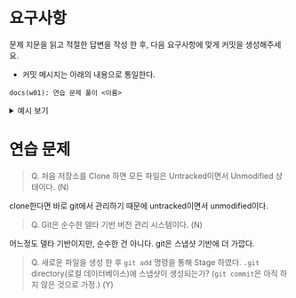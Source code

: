 
# 요구사항

문제 지문을 읽고 적절한 답변을 작성 한 후, 다음 요구사항에 맞게 커밋을 생성해주세요.

-   커밋 메시지는 아래의 내용으로 통일한다.

```
docs(w01): 연습 문제 풀이 <이름>
```

<details>
<summary>예시 보기</summary>

```
docs(w01): 연습 문제 풀이 <이혜연>
```

</details>

# 연습 문제


> Q. 처음 저장소를 Clone 하면 모든 파일은 Untracked이면서 Unmodified 상태이다. (N)

clone한다면 바로 git에서 관리하기 때문에 untracked이면서 unmodified이다.

> Q. Git은 순수한 델타 기반 버전 관리 시스템이다. (N)

어느정도 델타 기반이지만, 순수한 건 아니다. git은 스냅샷 기반에 더 가깝다.

> Q. 새로운 파일을 생성 한 후 `git add` 명령을 통해 Stage 하였다. `.git` directory(로컬 데이터베이스)에 스냅샷이 생성되는가? (`git commit`은 아직 하지 않은 것으로 가정.)  (Y)